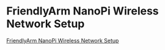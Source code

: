 # FriendlyArm NanoPi Wireless Network Setup
[FriendlyArm NanoPi Wireless Network Setup](https://aiwithcloud.com/2022/09/14/friendlyarm_nanopi_wireless_network_setup/)